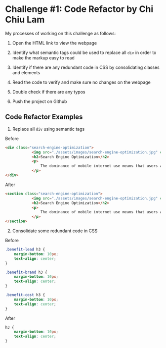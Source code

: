 # Challenge #1: Code Refactor by Chi Chiu Lam

My processes of working on this challenge as follows:

1. Open the HTML link to view the webpage

2. Identify what semantic tags could be used to replace all `div` in order to make the markup easy to read

3. Identify if there are any redundant code in CSS by consolidating classes and elements

4. Read the code to verify and make sure no changes on the webpage  

5. Double check if there are any typos

6. Push the project on Github

## Code Refactor Examples

1. Replace all `div` using semantic tags

Before

```html
<div class="search-engine-optimization">
            <img src="./assets/images/search-engine-optimization.jpg" class="float-left" />
            <h2>Search Engine Optimization</h2>
            <p>
                The dominance of mobile internet use means that users are searching for the right business as they travel, shop, or sit on their couch at home. Search Engine Optimization (SEO) allows you to increase your visibility and find the right customers for your business.
            </p>
</div>
```
After

```html
<section class="search-engine-optimization">
            <img src="./assets/images/search-engine-optimization.jpg" class="float-left" />
            <h2>Search Engine Optimization</h2>
            <p>
                The dominance of mobile internet use means that users are searching for the right business as they travel, shop, or sit on their couch at home. Search Engine Optimization (SEO) allows you to increase your visibility and find the right customers for your business.
            </p>
</section>
```

2. Consolidate some redundant code in CSS

Before
```css
.benefit-lead h3 {
    margin-bottom: 10px;
    text-align: center;
}

.benefit-brand h3 {
    margin-bottom: 10px;
    text-align: center;
}

.benefit-cost h3 {
    margin-bottom: 10px;
    text-align: center;
}
```
After

```css
h3 {
    margin-bottom: 10px;
    text-align: center;
}
```
